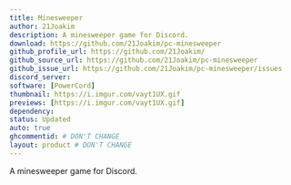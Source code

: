 ```yaml
---
title: Minesweeper
author: 21Joakim
description: A minesweeper game for Discord.
download: https://github.com/21Joakim/pc-minesweeper
github_profile_url: https://github.com/21Joakim/
github_source_url: https://github.com/21Joakim/pc-minesweeper
github_issue_url: https://github.com/21Joakim/pc-minesweeper/issues
discord_server:
software: [PowerCord]
thumbnail: https://i.imgur.com/vayt1UX.gif
previews: [https://i.imgur.com/vayt1UX.gif]
dependency:
status: Updated
auto: true
ghcommentid: # DON'T CHANGE
layout: product # DON'T CHANGE
---
```

A minesweeper game for Discord.